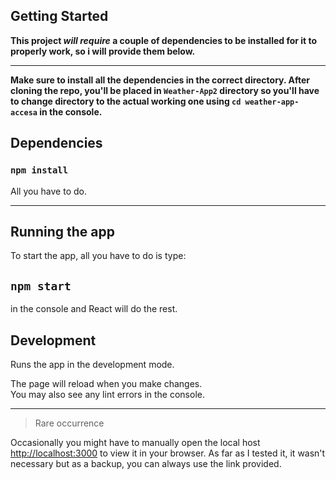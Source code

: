 ## Getting Started

**This project _will require_ a couple of dependencies to be installed for it to properly work, so i will provide them below.**

---

**Make sure to install all the dependencies in the correct directory. After cloning the repo, you'll be placed in `Weather-App2` directory so you'll have to change directory to the actual working one using `cd weather-app-accesa` in the console.**

## Dependencies

### `npm install`

All you have to do.

---

## Running the app

To start the app, all you have to do is type:

## `npm start`

in the console and React will do the rest.

## Development

Runs the app in the development mode.

The page will reload when you make changes.\
You may also see any lint errors in the console.

---

> Rare occurrence

Occasionally you might have to manually open the local host [http://localhost:3000](http://localhost:3000) to view it in your browser. As far as I tested it, it wasn't necessary but as a backup, you can always use the link provided.
